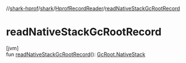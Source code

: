 //[shark-hprof](../../../index.md)/[shark](../index.md)/[HprofRecordReader](index.md)/[readNativeStackGcRootRecord](read-native-stack-gc-root-record.md)

# readNativeStackGcRootRecord

[jvm]\
fun [readNativeStackGcRootRecord](read-native-stack-gc-root-record.md)(): [GcRoot.NativeStack](../-gc-root/-native-stack/index.md)
